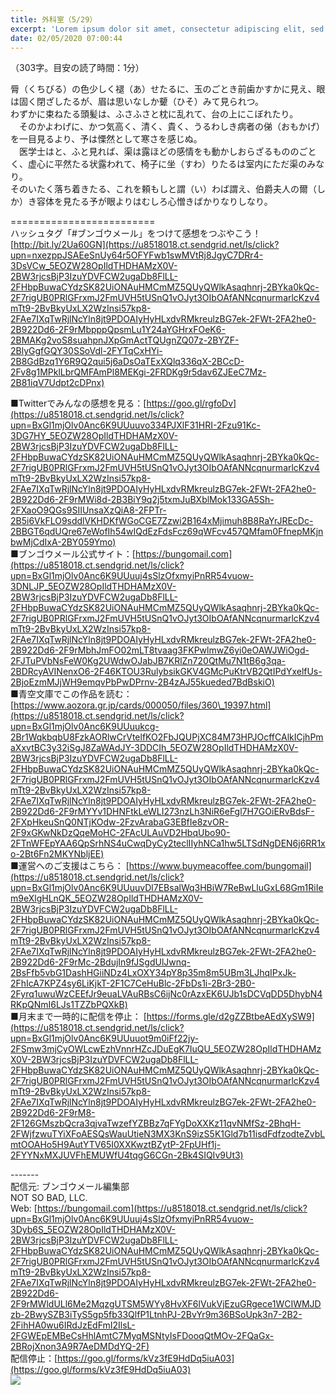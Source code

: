 ```yaml
---
title: 外科室（5/29）
excerpt: 'Lorem ipsum dolor sit amet, consectetur adipiscing elit, sed do eiusmod tempor incididunt ut labore et dolore magna aliqua. Praesent elementum facilisis leo vel fringilla est ullamcorper eget. At imperdiet dui accumsan sit amet nulla facilisi morbi tempus.'
date: 02/05/2020 07:00:44
---
```


（303字。目安の読了時間：1分）  
  
脣（くちびる）の色少しく褪（あ）せたるに、玉のごとき前歯かすかに見え、眼は固く閉ざしたるが、眉は思いなしか顰（ひそ）みて見られつ。  
わずかに束ねたる頭髪は、ふさふさと枕に乱れて、台の上にこぼれたり。  
　そのかよわげに、かつ気高く、清く、貴く、うるわしき病者の俤（おもかげ）を一目見るより、予は慄然として寒さを感じぬ。  
　医学士はと、ふと見れば、渠は露ほどの感情をも動かしおらざるもののごとく、虚心に平然たる状露われて、椅子に坐（すわ）りたるは室内にただ渠のみなり。  
そのいたく落ち着きたる、これを頼もしと謂（い）わば謂え、伯爵夫人の爾（しか）き容体を見たる予が眼よりはむしろ心憎きばかりなりしなり。  
  
\=========================  
ハッシュタグ「#ブンゴウメール」をつけて感想をつぶやこう！　  
[http://bit.ly/2Ua60GN](https://u8518018.ct.sendgrid.net/ls/click?upn=nxezppJSAEeSnUy64r5OFYFwb1swMVtRj8JgyC7DRr4-3DsVCw_5EOZW28OpIldTHDHAMzX0V-2BW3rjcsBjP3IzuYDVFCW2ugaDb8FlLL-2FHbpBuwaCYdzSK82UiONAuHMCmMZ5QUyQWlkAsaqhnrj-2BYka0kQc-2F7rigUB0PRlGFrxmJ2FmUVH5tUSnQ1vOJyt3OIbOAfANNcqnurmarlcKzv4mTt9-2BvBkyUxLX2WzInsi57kp8-2FAe7IXqTwRjlNcYln8jt9PDOAIyHyHLxdvRMkreulzBG7ek-2FWt-2FA2he0-2B922Dd6-2F9rMbpppQpsmLu1Y24aYGHrxFOeK6-2BMAKg2voS8suahpnJXpGmActTQUgnZQ07z-2BYZF-2BlyGgfGQY30SSoVdl-2FYTqCxHYi-2B8GdBzq1Y6R9Q2qui5j6aDsOaTExXQlq336qX-2BCcD-2Fv8g1MPklLbrQMFAmPl8MEKgi-2FRDKg9r5dav6ZJEeC7Mz-2B81iqV7Udpt2cDPnx)  
  
■Twitterでみんなの感想を見る：[https://goo.gl/rgfoDv](https://u8518018.ct.sendgrid.net/ls/click?upn=BxGl1mjOlv0Anc6K9UUuuvo334PJXlF31HRI-2Fzu91Kc-3DG7HY_5EOZW28OpIldTHDHAMzX0V-2BW3rjcsBjP3IzuYDVFCW2ugaDb8FlLL-2FHbpBuwaCYdzSK82UiONAuHMCmMZ5QUyQWlkAsaqhnrj-2BYka0kQc-2F7rigUB0PRlGFrxmJ2FmUVH5tUSnQ1vOJyt3OIbOAfANNcqnurmarlcKzv4mTt9-2BvBkyUxLX2WzInsi57kp8-2FAe7IXqTwRjlNcYln8jt9PDOAIyHyHLxdvRMkreulzBG7ek-2FWt-2FA2he0-2B922Dd6-2F9rMWi8d-2B3BiY9q2j5txmJuBXblMok133GA5Sh-2FXaoO9QGs9SIIUnsaXzQiA8-2FPTr-2B5i6VkFLO9sddlVKHDKfWGoCGE7Zzwi2B164xMjimuh8B8RaYrJREcDc-2BBGT6qdUQre67eWofIh54wIQdEzFdsFcz69qWFcv457QMfam0FfnepMKjnbwMjCdIxA-2BY059Ymo)  
■ブンゴウメール公式サイト：[https://bungomail.com](https://u8518018.ct.sendgrid.net/ls/click?upn=BxGl1mjOlv0Anc6K9UUuuj4sSlzOfxmyiPnRR54vuow-3DNLJP_5EOZW28OpIldTHDHAMzX0V-2BW3rjcsBjP3IzuYDVFCW2ugaDb8FlLL-2FHbpBuwaCYdzSK82UiONAuHMCmMZ5QUyQWlkAsaqhnrj-2BYka0kQc-2F7rigUB0PRlGFrxmJ2FmUVH5tUSnQ1vOJyt3OIbOAfANNcqnurmarlcKzv4mTt9-2BvBkyUxLX2WzInsi57kp8-2FAe7IXqTwRjlNcYln8jt9PDOAIyHyHLxdvRMkreulzBG7ek-2FWt-2FA2he0-2B922Dd6-2F9rMbhJmFO02mLT8tvaag3FKPwlmwZ6yi0eOAWJWiOgd-2FJTuPVbNsFeW0Kg2UWdwOJabJB7KRlZn720QtMu7N1tB6g3qa-2BDRcyAVINenxO6-2F46KTOU3RulybsikGKV4GMcPuKtrVB2QtIPdYxelfUs-2BjoEzmMJjWH9emqvPbPwDPrnv-2B4zAJ55kueded7BdBskiO)  
■青空文庫でこの作品を読む：[https://www.aozora.gr.jp/cards/000050/files/360\_19397.html](https://u8518018.ct.sendgrid.net/ls/click?upn=BxGl1mjOlv0Anc6K9UUuukcg-2Br1WqkbqbU8FzkAORlwCrVtelfKO2FbJQUPjXC84M73HPJOcffCAlkICjhPmaXxvtBC3y32iSgJ8ZaWAdJY-3DDCIh_5EOZW28OpIldTHDHAMzX0V-2BW3rjcsBjP3IzuYDVFCW2ugaDb8FlLL-2FHbpBuwaCYdzSK82UiONAuHMCmMZ5QUyQWlkAsaqhnrj-2BYka0kQc-2F7rigUB0PRlGFrxmJ2FmUVH5tUSnQ1vOJyt3OIbOAfANNcqnurmarlcKzv4mTt9-2BvBkyUxLX2WzInsi57kp8-2FAe7IXqTwRjlNcYln8jt9PDOAIyHyHLxdvRMkreulzBG7ek-2FWt-2FA2he0-2B922Dd6-2F9rMYYv1DHNFtkLeWLI273nzLh3NiR6eFgl7H7GOiERvBdsF-2FXpHkeuSnQ0NTjKOdw-2FzvArabaG3EBfIe8zvOR-2F9xGKwNkDzQqeMoHC-2FAcULAuVD2HbqUbo90-2FTnWFEpYAA6QpSrhNS4uCwqDyCy2teclIIyhNCa1hw5LTSdNgDEN6j6RR1xo-2Bt6Fn2MKYNbljEE)  
■運営へのご支援はこちら： [https://www.buymeacoffee.com/bungomail](https://u8518018.ct.sendgrid.net/ls/click?upn=BxGl1mjOlv0Anc6K9UUuuvDl7EBsalWq3HBiW7ReBwLluGxL68Gm1RiIem9eXlgHLnQK_5EOZW28OpIldTHDHAMzX0V-2BW3rjcsBjP3IzuYDVFCW2ugaDb8FlLL-2FHbpBuwaCYdzSK82UiONAuHMCmMZ5QUyQWlkAsaqhnrj-2BYka0kQc-2F7rigUB0PRlGFrxmJ2FmUVH5tUSnQ1vOJyt3OIbOAfANNcqnurmarlcKzv4mTt9-2BvBkyUxLX2WzInsi57kp8-2FAe7IXqTwRjlNcYln8jt9PDOAIyHyHLxdvRMkreulzBG7ek-2FWt-2FA2he0-2B922Dd6-2F9rMc-2BdujIn9fJSgdUlJwnq-2BsFfb5vbG1DashHGiiNDz4LxOXY34pY8p35m8m5UBm3LJhqIPxJk-2FhIcA7KPZ4sy6LiKjkT-2F1C7CeHuBlc-2FbDs1i-2Br3-2B0-2Fyrq1uwuWzCEEfJr9euaLVAuRBsC6ijNc0rAzxEK6UJb1sDCVqDD5DhybN4RKpQNmI6LJs1TZZbPQXkB)  
■月末まで一時的に配信を停止： [https://forms.gle/d2gZZBtbeAEdXySW9](https://u8518018.ct.sendgrid.net/ls/click?upn=BxGl1mjOlv0Anc6K9UUuuot9m0iFf22jy-2FSmw3mjCyOWLcwEzhVnnrHZcJDuEgK7IuQU_5EOZW28OpIldTHDHAMzX0V-2BW3rjcsBjP3IzuYDVFCW2ugaDb8FlLL-2FHbpBuwaCYdzSK82UiONAuHMCmMZ5QUyQWlkAsaqhnrj-2BYka0kQc-2F7rigUB0PRlGFrxmJ2FmUVH5tUSnQ1vOJyt3OIbOAfANNcqnurmarlcKzv4mTt9-2BvBkyUxLX2WzInsi57kp8-2FAe7IXqTwRjlNcYln8jt9PDOAIyHyHLxdvRMkreulzBG7ek-2FWt-2FA2he0-2B922Dd6-2F9rM8-2F126GMszbQcra3qjvaTwzefYZBBz7qFYgDoXXKz11qvNMfSz-2BhqH-2FWjfzwuTYiXFoAESQsWauUtieN3MX3KnS9izS5K1Gld7b11isdFdfzodteZvbLmtOOAHo5H9AutYTV65I0XXKwztBZytP-2FpUHf1j-2FYYNxMXJUVFhEMUWfU4tqgG6CGn-2Bk4SIQIv9Ut3)  
  
\-------  
配信元: ブンゴウメール編集部  
NOT SO BAD, LLC.  
Web: [https://bungomail.com](https://u8518018.ct.sendgrid.net/ls/click?upn=BxGl1mjOlv0Anc6K9UUuuj4sSlzOfxmyiPnRR54vuow-3Dyb6S_5EOZW28OpIldTHDHAMzX0V-2BW3rjcsBjP3IzuYDVFCW2ugaDb8FlLL-2FHbpBuwaCYdzSK82UiONAuHMCmMZ5QUyQWlkAsaqhnrj-2BYka0kQc-2F7rigUB0PRlGFrxmJ2FmUVH5tUSnQ1vOJyt3OIbOAfANNcqnurmarlcKzv4mTt9-2BvBkyUxLX2WzInsi57kp8-2FAe7IXqTwRjlNcYln8jt9PDOAIyHyHLxdvRMkreulzBG7ek-2FWt-2FA2he0-2B922Dd6-2F9rMWldULl6Me2MqzgUTSM5WYy8HvXF6lVukVjEzuGRgece1WCIWMJDzb-2BwySZB3iTyS5gp5fb33QlfP1LtnhPJ-2BvYr9m36BSoUpk3n7-2B2-2FihHA0wu6IRdJzEdFmI2IlsL-2FGWEpEMBeCsHhlAmtC7MyqMSNtyIsFDooqQtMOv-2FQaGx-2BRojXnon3A9R7AeDMDdYQ-2F)  
配信停止：[https://goo.gl/forms/kVz3fE9HdDq5iuA03](https://goo.gl/forms/kVz3fE9HdDq5iuA03)  
![](https://u8518018.ct.sendgrid.net/wf/open?upn=ypZaqTjaYrwJSsa-2BLe7H7RcvxSux8rtM6dMtnptkxLQMLiJbmQ03whDMSt9-2BvxM-2BKE6ujadHWCHS-2FYDUUXrKB1ko48yvbyCc0cRihB-2Fp5Bay9wjnwFFFSOMUGZ1XsQFLSw-2BcLxQJ-2FKCEDcoi1anZIqQ1saCLE-2BULdr-2FUorvAB6GoXJN0729U-2B5RqjMQvtlHCRKO0KJO7o8nCvYSrJx00EWABRHj0aP7HNLT8NfkiejaUkWDXjxCvJnPpKbNeFuQVmWqyYf0WY6t1zYwbve90M3DLZuvBE8429TkmWE2ezf5V-2BGujgaFHehvJuJXJK3ZJijZsLIjJSpj5nEh0ks8wTUggcomMcYOYSs74LXCGYCzMu9bEVcyMMmJprx-2BoumVwFCke4vzx-2Bl76gRD49v2wQZz-2BgStu9lEbXGC3C6X3-2BMDVVq-2FhX4wic0GrSDMb6IOWu3s2G0P4R-2B-2F4kqPOMwD6aw-3D-3D)